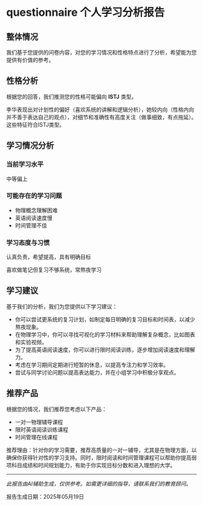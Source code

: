 # questionnaire 个人学习分析报告

## 整体情况

我们基于您提供的问卷内容，对您的学习情况和性格特点进行了分析，希望能为您提供有价值的参考。

## 性格分析

根据您的回答，我们推测您的性格可能偏向 **ISTJ** 类型。

李华表现出对计划性的偏好（喜欢系统的讲解和逻辑分析），她较内向（性格内向并不善于表达自己的观点），对细节和准确性有高度关注（做事细致，有点拖延）。这些特征符合ISTJ类型。

## 学习情况分析

### 当前学习水平
中等偏上

### 可能存在的学习问题
- 物理概念理解困难
- 英语阅读速度慢
- 时间管理不佳

### 学习态度与习惯
认真负责，希望提高，具有明确目标

喜欢做笔记但复习不够系统，常熬夜学习

## 学习建议

基于我们的分析，我们为您提供以下学习建议：

- 你可以尝试更系统的复习计划，如制定每日明确的复习目标和时间表，以减少熬夜现象。
- 在物理学习中，你可以寻找可视化的学习材料来帮助理解复杂概念，比如图表和实验视频。
- 为了提高英语阅读速度，你可以进行限时阅读训练，逐步增加阅读速度和理解力。
- 考虑在学习期间定期进行短暂的休息，以提高专注力和学习效率。
- 尝试与同学讨论问题以提高表达能力，并在小组学习中积极分享观点。

## 推荐产品

根据您的情况，我们推荐您考虑以下产品：

- 一对一物理辅导课程
- 限时英语阅读训练课程
- 时间管理在线课程

推荐理由：针对你的学习需要，推荐高质量的一对一辅导，尤其是在物理方面，以确保你获得针对性的学习支持。同时，限时阅读和时间管理课程可以帮助你提高弱项科目成绩和时间规划能力，有助于你实现目标分数和进入理想的大学。

---

*此报告由AI辅助生成，仅供参考。如需更详细的指导，请联系我们的教育顾问。*

报告生成日期：2025年05月19日
